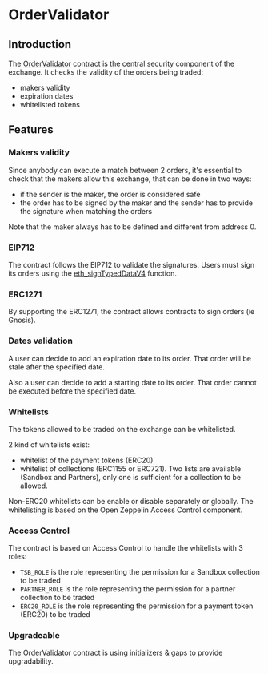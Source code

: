 # OrderValidator

## Introduction

The [OrderValidator](../contracts/OrderValidator.sol) contract is the central
security component of the exchange. It checks the validity of the orders being
traded:

- makers validity
- expiration dates
- whitelisted tokens

## Features

### Makers validity

Since anybody can execute a match between 2 orders, it's essential to check that
the makers allow this exchange, that can be done in two ways:

- if the sender is the maker, the order is considered safe
- the order has to be signed by the maker and the sender has to provide the
  signature when matching the orders

Note that the maker always has to be defined and different from address 0.

### EIP712

The contract follows the EIP712 to validate the signatures. Users must sign its
orders using the
[eth_signTypedDataV4](https://docs.metamask.io/wallet/how-to/sign-data/#use-eth_signtypeddata_v4)
function.

### ERC1271

By supporting the ERC1271, the contract allows contracts to sign orders (ie
Gnosis).

### Dates validation

A user can decide to add an expiration date to its order. That order will be
stale after the specified date.

Also a user can decide to add a starting date to its order. That order cannot be
executed before the specified date.

### Whitelists

The tokens allowed to be traded on the exchange can be whitelisted.

2 kind of whitelists exist:

- whitelist of the payment tokens (ERC20)
- whitelist of collections (ERC1155 or ERC721). Two lists are available (Sandbox
  and Partners), only one is sufficient for a collection to be allowed.

Non-ERC20 whitelists can be enable or disable separately or globally. The
whitelisting is based on the Open Zeppelin Access Control component.

### Access Control

The contract is based on Access Control to handle the whitelists with 3 roles:

- `TSB_ROLE` is the role representing the permission for a Sandbox collection to
  be traded
- `PARTNER_ROLE` is the role representing the permission for a partner
  collection to be traded
- `ERC20_ROLE` is the role representing the permission for a payment token
  (ERC20) to be traded

### Upgradeable

The OrderValidator contract is using initializers & gaps to provide
upgradability.
